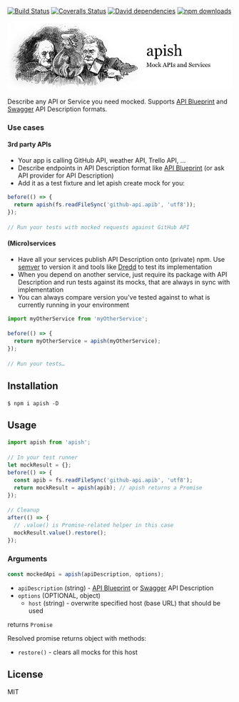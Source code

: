 [![Build Status](https://img.shields.io/travis/JackuB/apish.svg)](https://travis-ci.org/JackuB/apish/)
[![Coveralls Status](https://img.shields.io/coveralls/JackuB/apish.svg)](https://coveralls.io/github/JackuB/apish?branch=master)
[![David dependencies]( https://img.shields.io/david/jackub/apish.svg)](https://david-dm.org/jackub/apish)
[![npm downloads](https://img.shields.io/npm/dm/apish.svg)](https://www.npmjs.com/package/apish)

![apish - Mock APIs and Services](readme.png)

Describe any API or Service you need mocked.
Supports [API Blueprint](http://apiblueprint.org) and [Swagger](http://swagger.io) API Description formats.

### Use cases
#### 3rd party APIs

- Your app is calling GitHub API, weather API, Trello API, …
- Describe endpoints in API Description format like [API Blueprint](http://apiblueprint.org) 
(or ask API provider for API Description)
- Add it as a test fixture and let apish create mock for you:

```js
before(() => {
  return apish(fs.readFileSync('github-api.apib', 'utf8'));
});

// Run your tests with mocked requests against GitHub API
```


#### (Micro)services

- Have all your services publish API Description onto (private) npm. Use [semver](http://semver.org) to version it
and tools like [Dredd](https://github.com/apiaryio/dredd) to test its implementation
- When you depend on another service, just require its package with API Description and run tests against its mocks, 
that are always in sync with implementation
- You can always compare version you've tested against to what is currently running in your environment

```js
import myOtherService from 'myOtherService';

before(() => {
  return myOtherService = apish(myOtherService);
});

// Run your tests…
```

## Installation

```
$ npm i apish -D
```

## Usage
```js
import apish from 'apish';

// In your test runner
let mockResult = {};
before(() => {
  const apib = fs.readFileSync('github-api.apib', 'utf8');
  return mockResult = apish(apib); // apish returns a Promise
});

// Cleanup
after(() => {
  // .value() is Promise-related helper in this case
  mockResult.value().restore();
});
```

### Arguments

```js
const mockedApi = apish(apiDescription, options);
```

- `apiDescription` (string) - [API Blueprint](http://apiblueprint.org) or [Swagger](http://swagger.io) API Description
- `options` (OPTIONAL, object)
  - `host` (string) - overwrite specified host (base URL) that should be used
  
returns `Promise`

Resolved promise returns object with methods:

- `restore()` - clears all mocks for this host

## License
MIT
